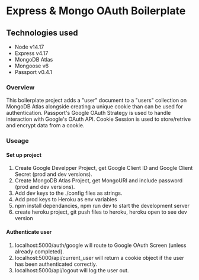 # Express & Mongo OAuth Boilerplate

## Technologies used

- Node v14.17
- Express v4.17
- MongoDB Atlas
- Mongoose v6
- Passport v0.4.1

### Overview

This boilerplate project adds a "user" document to a "users" collection on MongoDB Atlas alongside creating a unique cookie than can be used for authentication. Passport's Google OAuth Strategy is used to handle interaction with Google's OAuth API. Cookie Session is used to store/retrive and encrypt data from a cookie.

### Useage

#### Set up project

1. Create Google Develpper Project, get Google Client ID and Google Client Secret (prod and dev versions).
2. Create MongoDB Atlas Project, get MongoURI and include password (prod and dev versions).
3. Add dev keys to the ./config files as strings.
4. Add prod keys to Heroku as env variables
5. npm install dependancies, npm run dev to start the development server
6. create heroku project, git push files to heroku, heroku open to see dev version

#### Authenticate user

1. localhost:5000/auth/google will route to Google OAuth Screen (unless already completed).
2. localhost:5000/api/current_user will return a cookie object if the user has been authenticated correctly.
3. localhost:5000/api/logout will log the user out.
